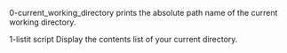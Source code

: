 0-current_working_directory prints the absolute path name of the current working directory.

1-listit script Display the contents list of your current directory.
